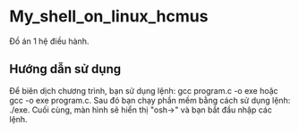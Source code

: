 # My_shell_on_linux_hcmus
Đồ án 1 hệ điều hành.

## Hướng dẫn sử dụng
Để biên dịch chương trình, bạn sử dụng lệnh: gcc program.c -o exe hoặc gcc -o exe program.c.
Sau đó bạn chạy phần mềm bằng cách sử dụng lệnh: ./exe.
Cuối cùng, màn hình sẽ hiển thị "osh->" và bạn bắt đầu nhập các lệnh.

 
